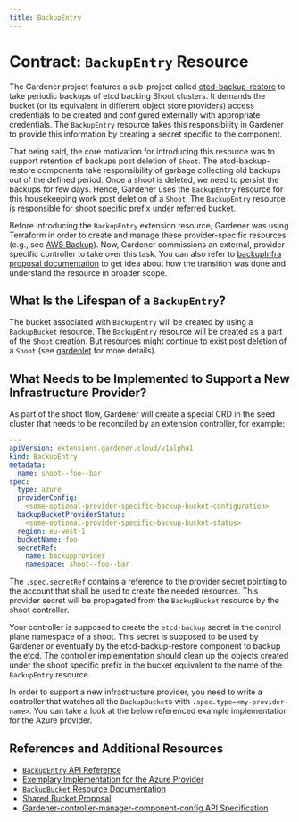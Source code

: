 ```yaml
---
title: BackupEntry
---
```


# Contract: `BackupEntry` Resource

The Gardener project features a sub-project called [etcd-backup-restore](https://github.com/gardener/etcd-backup-restore) to take periodic backups of etcd backing Shoot clusters. It demands the bucket (or its equivalent in different object store providers) access credentials to be created and configured externally with appropriate credentials. The `BackupEntry` resource takes this responsibility in Gardener to provide this information by creating a secret specific to the component.

That being said, the core motivation for introducing this resource was to support retention of backups post deletion of `Shoot`. The etcd-backup-restore components take responsibility of garbage collecting old backups out of the defined period. Once a shoot is deleted, we need to persist the backups for few days. Hence, Gardener uses the `BackupEntry` resource for this housekeeping work post deletion of a `Shoot`. The `BackupEntry` resource is responsible for shoot specific prefix under referred bucket.

Before introducing the `BackupEntry` extension resource, Gardener was using Terraform in order to create and manage these provider-specific resources (e.g., see [AWS Backup](https://github.com/gardener/gardener/tree/0.27.0/charts/seed-terraformer/charts/aws-backup)).
Now, Gardener commissions an external, provider-specific controller to take over this task. You can also refer to [backupInfra proposal documentation](../../proposals/02-backupinfra.md) to get idea about how the transition was done and understand the resource in broader scope.

## What Is the Lifespan of a `BackupEntry`?

The bucket associated with `BackupEntry` will be created by using a `BackupBucket` resource. The `BackupEntry` resource will be created as a part of the `Shoot` creation. But resources might continue to exist post deletion of a `Shoot` (see [gardenlet](../concepts/gardenlet.md#backupentry-controller) for more details).

## What Needs to be Implemented to Support a New Infrastructure Provider?

As part of the shoot flow, Gardener will create a special CRD in the seed cluster that needs to be reconciled by an extension controller, for example:

```yaml
---
apiVersion: extensions.gardener.cloud/v1alpha1
kind: BackupEntry
metadata:
  name: shoot--foo--bar
spec:
  type: azure
  providerConfig:
    <some-optional-provider-specific-backup-bucket-configuration>
  backupBucketProviderStatus:
    <some-optional-provider-specific-backup-bucket-status>
  region: eu-west-1
  bucketName: foo
  secretRef:
    name: backupprovider
    namespace: shoot--foo--bar
```

The `.spec.secretRef` contains a reference to the provider secret pointing to the account that shall be used to create the needed resources. This provider secret will be propagated from the `BackupBucket` resource by the shoot controller.

Your controller is supposed to create the `etcd-backup` secret in the control plane namespace of a shoot. This secret is supposed to be used by Gardener or eventually by the etcd-backup-restore component to backup the etcd. The controller implementation should clean up the objects created under the shoot specific prefix in the bucket equivalent to the name of the `BackupEntry` resource.

In order to support a new infrastructure provider, you need to write a controller that watches all the `BackupBucket`s with `.spec.type=<my-provider-name>`. You can take a look at the below referenced example implementation for the Azure provider.

## References and Additional Resources

* [`BackupEntry` API Reference](../../api-reference/extensions.md#backupbucket)
* [Exemplary Implementation for the Azure Provider](https://github.com/gardener/gardener-extension-provider-azure/tree/master/pkg/controller/backupentry)
* [`BackupBucket` Resource Documentation](./backupbucket.md)
* [Shared Bucket Proposal](../../proposals/02-backupinfra.md)
* [Gardener-controller-manager-component-config API Specification](../../../pkg/controllermanager/apis/config/types.go#L101-#L107)

